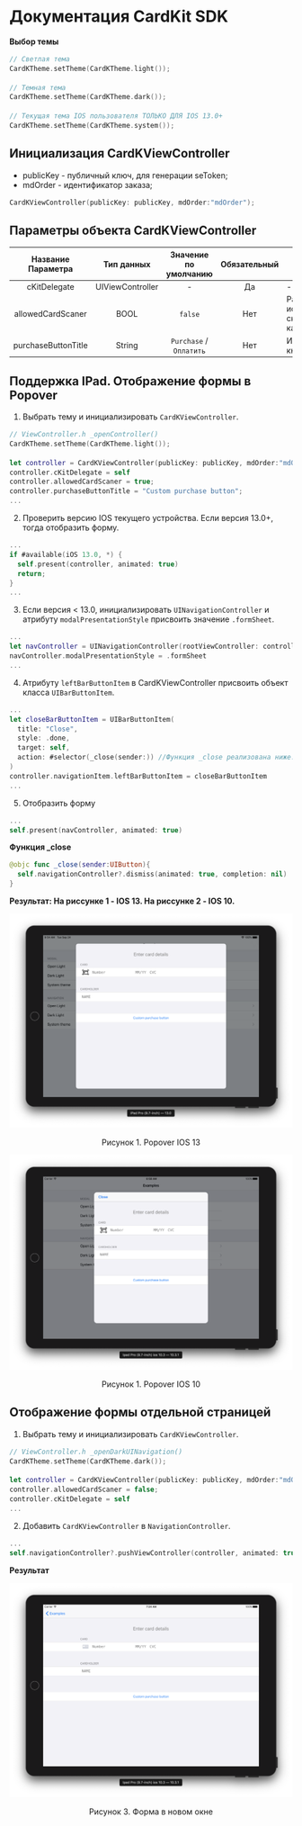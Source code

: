 # Документация CardKit SDK

**Выбор темы**

```swift
// Светлая тема
CardKTheme.setTheme(CardKTheme.light());

// Темная тема
CardKTheme.setTheme(CardKTheme.dark());

// Текущая тема IOS пользователя ТОЛЬКО ДЛЯ IOS 13.0+
CardKTheme.setTheme(CardKTheme.system());
```

## Инициализация CardKViewController

- publicKey - публичный ключ, для генерации seToken;
- mdOrder - идентификатор заказа;

```swift
CardKViewController(publicKey: publicKey, mdOrder:"mdOrder");
```

## Параметры объекта CardKViewController

| Название Параметра  |    Тип данных    |  Значение по умолчанию  | Обязательный | Описание                                   |
| :-----------------: | :--------------: | :---------------------: | :----------: | ------------------------------------------ |
|    cKitDelegate     | UIViewController |            -            |      Да      | -                                          |
|  allowedCardScaner  |       BOOL       |         `false`         |     Нет      | Разрешить исспользование сканера карточки. |
| purchaseButtonTitle |      String      | `Purchase` / `Оплатить` |     Нет      | Изменить текст кнопки.                     |

## Поддержка IPad. Отображение формы в Popover

1. Выбрать тему и инициализировать `CardKViewController`.

```swift
// ViewController.h _openController()
CardKTheme.setTheme(CardKTheme.light());

let controller = CardKViewController(publicKey: publicKey, mdOrder:"mdOrder");
controller.cKitDelegate = self
controller.allowedCardScaner = true;
controller.purchaseButtonTitle = "Custom purchase button";
...
```

2. Проверить версию IOS текущего устройства. Если версия 13.0+, тогда отобразить форму.

```swift
...
if #available(iOS 13.0, *) {
  self.present(controller, animated: true)
  return;
}
...
```

3.  Если версия < 13.0, инициализировать `UINavigationController` и атрибуту `modalPresentationStyle` присвоить значение `.formSheet`.

```swift
...
let navController = UINavigationController(rootViewController: controller)
navController.modalPresentationStyle = .formSheet
...
```

4. Атрибуту `leftBarButtonItem` в CardKViewController присвоить объект класса `UIBarButtonItem`.

```swift
...
let closeBarButtonItem = UIBarButtonItem(
  title: "Close",
  style: .done,
  target: self,
  action: #selector(_close(sender:)) //Функция _close реализована ниже.
)
controller.navigationItem.leftBarButtonItem = closeBarButtonItem
...
```

5. Отобразить форму

```swift
...
self.present(navController, animated: true)
```

**Функция \_close**

```swift
@objc func _close(sender:UIButton){
  self.navigationController?.dismiss(animated: true, completion: nil)
}
```

**Результат: На риссунке 1 - IOS 13. На риссунке 2 - IOS 10.**

![Result IOS 13](/images/ios13_popover.png)

  <div align="center"> Рисунок 1. Popover IOS 13 </div>

![Result IOS 13](/images/ios10_popover.png)

<div align="center"> Рисунок 1. Popover IOS 10 </div>

## Отображение формы отдельной страницей

1. Выбрать тему и инициализировать `CardKViewController`.

```swift
// ViewController.h _openDarkUINavigation()
CardKTheme.setTheme(CardKTheme.dark());

let controller = CardKViewController(publicKey: publicKey, mdOrder:"mdOrder");
controller.allowedCardScaner = false;
controller.cKitDelegate = self
...
```

2. Добавить `CardKViewController` в `NavigationController`.

```swift
...
self.navigationController?.pushViewController(controller, animated: true)
```

**Результат**

![Result IOS 13](/images/form_in_new_window.png)

  <div align="center"> Рисунок 3. Форма в новом окне </div>

